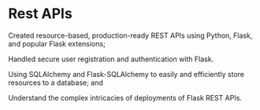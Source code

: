 # Rest APIs


Created resource-based, production-ready REST APIs using Python, Flask, and popular Flask extensions;

Handled secure user registration and authentication with Flask.

Using SQLAlchemy and Flask-SQLAlchemy to easily and efficiently store resources to a database; and

Understand the complex intricacies of deployments of Flask REST APIs.

